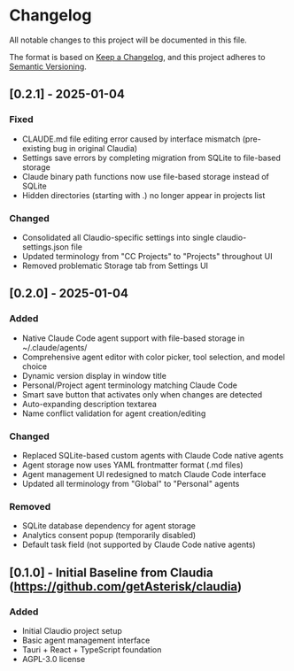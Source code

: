 # Changelog

All notable changes to this project will be documented in this file.

The format is based on [Keep a Changelog](https://keepachangelog.com/en/1.0.0/),
and this project adheres to [Semantic Versioning](https://semver.org/spec/v2.0.0.html).

## [0.2.1] - 2025-01-04

### Fixed
- CLAUDE.md file editing error caused by interface mismatch (pre-existing bug in original Claudia)
- Settings save errors by completing migration from SQLite to file-based storage
- Claude binary path functions now use file-based storage instead of SQLite
- Hidden directories (starting with .) no longer appear in projects list

### Changed
- Consolidated all Claudio-specific settings into single claudio-settings.json file
- Updated terminology from "CC Projects" to "Projects" throughout UI
- Removed problematic Storage tab from Settings UI

## [0.2.0] - 2025-01-04

### Added
- Native Claude Code agent support with file-based storage in ~/.claude/agents/
- Comprehensive agent editor with color picker, tool selection, and model choice
- Dynamic version display in window title
- Personal/Project agent terminology matching Claude Code
- Smart save button that activates only when changes are detected
- Auto-expanding description textarea
- Name conflict validation for agent creation/editing

### Changed
- Replaced SQLite-based custom agents with Claude Code native agents
- Agent storage now uses YAML frontmatter format (.md files)
- Agent management UI redesigned to match Claude Code interface
- Updated all terminology from "Global" to "Personal" agents

### Removed
- SQLite database dependency for agent storage
- Analytics consent popup (temporarily disabled)
- Default task field (not supported by Claude Code native agents)

## [0.1.0] - Initial Baseline from Claudia (https://github.com/getAsterisk/claudia)

### Added
- Initial Claudio project setup
- Basic agent management interface
- Tauri + React + TypeScript foundation
- AGPL-3.0 license
